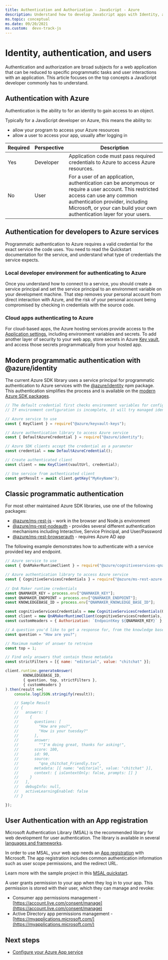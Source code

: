 ```yaml
---
title: Authentication and Authorization - JavaScript - Azure
description: Understand how to develop JavaScript apps with Identity, authentication, and users with Azure.  
ms.topic: conceptual
ms.date: 09/20/2021
ms.custom:  devx-track-js
---
```


# Identity, authentication, and users

Authentication and authorization are broad subjects for a web application that can be reduced to specific programmatic tasks and user interactions with an application. This article focuses on the top concepts a JavaScript developer commonly has to understand. 

## Authentication with Azure

Authentication is the ability to for an identity to gain access to an object. 

Typically for a JavaScript developer on Azure, this means the ability to:

* allow your program to access your Azure resources
* allow a user to access your app, usually after logging in

|Required|Perspective|Description|
|--|--|--|
|Yes|Developer|Application code must pass required credentials to Azure to access Azure resources.|
|No|User|For a user of an application, authentication can be anonymous or require a user account. This restricted access can use any common authentication provider, including Microsoft, or your can build your own authentication layer for your users.|

## Authentication for developers to Azure services

Programmatic authentication to Azure requires a valid credential for the exact service the code uses. You need to read the Quickstart documentation for the service, and understand what type of credentials the service expects. 

### Local developer environment for authenticating to Azure

Once you understand how to connect to a service, you should create a service principal and set the service principal to an environment variable on your development machine. That step removes your personal account from direct interaction with Azure, and the risk of your personal account being compromised by checking in credentials with the source code. 

### Cloud apps authenticating to Azure

For cloud-based apps, the Azure hosting services provide access to the [Application settings](../how-to/configure-web-app-settings.md), including environment variables and secrets. To add another layer of security to your web app, store secrets in Azure [Key vault](/azure/key-vault), and access those secrets programmatically from your hosted app. 

## Modern programmatic authentication with @azure/identity

The current Azure SDK library uses a service principal for programmatic authentication to Azure services with the [@azure/identity](https://www.npmjs.com/package/@azure/identity) npm package. This authentication simplifies the process and is available on the [modern Azure SDK packages](https://www.npmjs.com/package/@azure/identity#client-libraries-supporting-authentication-with-azure-identity). 

```javascript
// The default credential first checks environment variables for configuration.
// If environment configuration is incomplete, it will try managed identity.

// Azure service to use
const { KeyClient } = require("@azure/keyvault-keys");

// Azure authentication library to access Azure service
const { DefaultAzureCredential } = require("@azure/identity");

// Azure SDK clients accept the credential as a parameter
const credential = new DefaultAzureCredential();

// Create authenticated client
const client = new KeyClient(vaultUrl, credential);

// Use service from authenticated client
const getResult = await client.getKey("MyKeyName");
```

## Classic programmatic authentication

For most other maintained Azure SDK libraries, use one of the following packages: 

* [@azure/ms-rest-js](https://www.npmjs.com/package/@azure/ms-rest-js) - work in the browser and Node.js environment
* [@azure/ms-rest-nodeauth](https://www.npmjs.com/package/@azure/ms-rest-nodeauth) - provides several different authentication mechanisms including Interactive, Service Principal, and User/Password
* [@azure/ms-rest-browserauth](https://www.npmjs.com/package/@azure/ms-rest-browserauth) - requires Azure AD app

The following example demonstrates how to authenticate with a service provided key and endpoint.

```javascript
// Azure service to use
const { QnAMakerRuntimeClient } = require("@azure/cognitiveservices-qnamaker-runtime");

// Azure authentication library to access Azure service
const { CognitiveServicesCredentials } = require("@azure/ms-rest-azure-js");  
 
// QnA Maker runtime credentials
const QNAMAKER_KEY = process.env["QNAMAKER_KEY"];
const QNAMAKER_ENDPOINT = process.env["QNAMAKER_ENDPOINT"];
const KNOWLEDGEBASE_ID = process.env["QNAMAKER_KNOWLEDGE_BASE_ID"];

const cognitiveServicesCredentials = new CognitiveServicesCredentials(QNAMAKER_KEY);
const client = new QnAMakerRuntimeClient(cognitiveServicesCredentials, QNAMAKER_ENDPOINT);
const customHeaders = { Authorization: `EndpointKey ${QNAMAKER_KEY}` };

// A question you'd like to get a response for, from the knowledge base. For example
const question = "How are you?";

// Maximum number of answer to retreive
const top = 1;

// Find only answers that contain these metadata
const strictFilters = [{ name: "editorial", value: "chitchat" }];

client.runtime.generateAnswer( 
        KNOWLEDGEBASE_ID,
        { question, top, strictFilters },
        { customHeaders }
).then(result =>{
    console.log(JSON.stringify(result));

    // Sample Result
    // {
    //   answers: [
    //     {
    //       questions: [
    //         "How are you?",
    //         "How is your tuesday?"
    //       ],
    //       answer:
    //         ""I'm doing great, thanks for asking!",
    //       score: 100,
    //       id: 90,
    //       source:
    //         "qna_chitchat_Friendly.tsv",
    //       metadata: [{ name: "editorial", value: "chitchat" }],
    //       context: { isContextOnly: false, prompts: [] }
    //     }
    //   ],
    //   debugInfo: null,
    //   activeLearningEnabled: false
    // }

});

```

## User Authentication with an App registration

Microsoft Authentication Library (MSAL) is the recommended library for web development for user authentication. The library is available in several [languages and frameworks](/azure/active-directory/develop/msal-overview#languages-and-frameworks).

In order to use MSAL, your web app needs an [App registration](/azure/active-directory/develop/quickstart-register-app) with Microsoft. The app registration includes common authentication information such as user scope permissions, and the redirect URL. 

Learn more with the sample project in this [MSAL quickstart](/azure/active-directory/develop/quickstart-v2-javascript).

A user grants permission to your app when they log in to your app. This permission is stored with their user, which they can manage and revoke:

* Consumer app permissions management - [https://account.live.com/consent/manage](https://account.live.com/consent/manage)
* Active Directory app permissions management - [https://myapplications.microsoft.com/](https://myapplications.microsoft.com/)

## Next steps

* [Configure your Azure App service](../how-to/configure-web-app-settings.md)